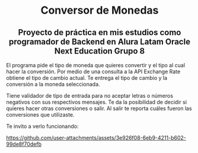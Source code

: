 <h1 align="center">Conversor de Monedas</h1>

<h2 align="center">Proyecto de práctica en mis estudios como programador de Backend en Alura Latam Oracle Next Education Grupo 8</h2>

El programa pide el tipo de moneda que quieres convertir y el tipo al cual hacer la conversión.
Por medio de una consulta a la API Exchange Rate obtiene el tipo de cambio actual.
Te entrega el tipo de cambio y la conversión a la moneda seleccionada. 

Tiene validador de tipo de entrada para no aceptar letras o números negativos con sus respectivos mensajes.
Te da la posibilidad de decidir si quieres hacer otras conversiones o salir.
Al salir te reporta cuáles fueron las conversiones que utilizaste.

Te invito a verlo funcionando:



https://github.com/user-attachments/assets/3e926f08-6eb9-4211-b602-99de8f70defb


